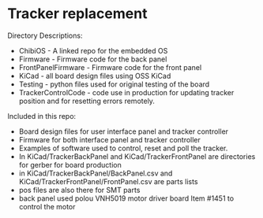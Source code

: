 # Tracker replacement #

Directory Descriptions:
   * ChibiOS - A linked repo for the embedded OS
   * Firmware - Firmware code for the back panel
   * FrontPanelFirmware - Firmware code for the front panel
   * KiCad - all board design files using OSS KiCad
   * Testing - python files used for original testing of the board
   * TrackerControlCode - code use in production for updating tracker position and for resetting errors remotely. 


Included in this repo:
   * Board design files for user interface panel and tracker controller
   * Firmware for both interface panel and tracker controller
   * Examples of software used to control, reset and poll the tracker.
   * In KiCad/TrackerBackPanel and KiCad/TrackerFrontPanel are directories for gerber for board production
   * in KiCad/TrackerBackPanel/BackPanel.csv and KiCad/TrackerFrontPanel/FrontPanel.csv are parts lists
   * pos files are also there for SMT parts
   * back panel used polou VNH5019 motor driver board Item #1451 to control the motor